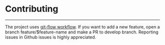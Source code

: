 # Contributing

---
The project uses [git-flow workflow](https://danielkummer.github.io/git-flow-cheatsheet/). 
If you want to add a new feature, open a branch feature/$feature-name and make a PR to develop branch.
Reporting issues in Github issues is highly appreciated.